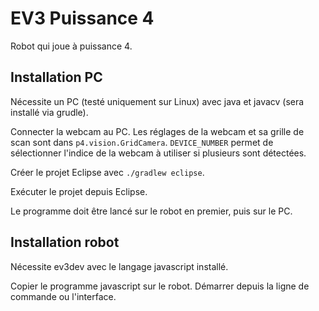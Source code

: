 # EV3 Puissance 4

Robot qui joue à puissance 4.

## Installation PC

Nécessite un PC (testé uniquement sur Linux) avec java et javacv (sera installé via grudle).

Connecter la webcam au PC.
Les réglages de la webcam et sa grille de scan sont dans `p4.vision.GridCamera`.
`DEVICE_NUMBER` permet de sélectionner l'indice de la webcam à utiliser si plusieurs sont détectées.

Créer le projet Eclipse avec `./gradlew eclipse`.

Exécuter le projet depuis Eclipse.

Le programme doit être lancé sur le robot en premier, puis sur le PC.

## Installation robot

Nécessite ev3dev avec le langage javascript installé.

Copier le programme javascript sur le robot.
Démarrer depuis la ligne de commande ou l'interface.

